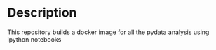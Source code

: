 # Description

This repository builds a docker image for all the pydata analysis using ipython notebooks

